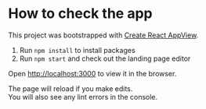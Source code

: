 # How to check the app

This project was bootstrapped with [Create React AppView](https://github.com/facebook/create-react-app).

1. Run `npm install` to install packages
2. Run `npm start` and check out the landing page editor


Open [http://localhost:3000](http://localhost:3000) to view it in the browser.

The page will reload if you make edits.\
You will also see any lint errors in the console.
